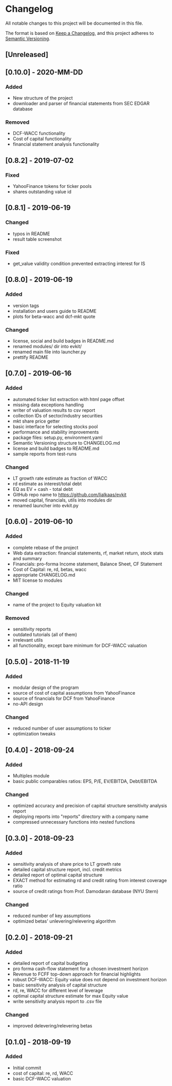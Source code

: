 # Changelog
All notable changes to this project will be documented in this file.

The format is based on [Keep a Changelog](https://keepachangelog.com/en/1.0.0/),
and this project adheres to [Semantic Versioning](https://semver.org/spec/v2.0.0.html).


## [Unreleased]
## [0.10.0] - 2020-MM-DD
### Added
- New structure of the project
- downloader and parser of financial statements from SEC EDGAR database

### Removed
- DCF-WACC functionality
- Cost of capital functionality
- financial statement analysis functionality


## [0.8.2] - 2019-07-02
### Fixed
- YahooFinance tokens for ticker pools
- shares outstanding value id


## [0.8.1] - 2019-06-19
### Changed
- typos in README
- result table screenshot

### Fixed
- get_value validity condition prevented extracting interest for IS


## [0.8.0] - 2019-06-19
### Added
- version tags
- installation and users guide to README
- plots for beta-wacc and dcf-mkt quote

### Changed
- license, social and build badges in README.md
- renamed modules/ dir into evkit/
- renamed main file into launcher.py
- prettify README


## [0.7.0] - 2019-06-16
### Added
- automated ticker list extraction with html page offset
- missing data exceptions handling
- writer of valuation results to csv report
- collection IDs of sector/industry securities
- mkt share price getter
- basic interface for selecting stocks pool
- performance and stability improvements
- package files: setup.py, environment.yaml
- Semantic Versioning structure to CHANGELOG.md
- license and build badges to README.md
- sample reports from test-runs

### Changed
- LT growth rate estimate as fraction of WACC
- rd estimate as interest/total debt
- EQ as EV + cash - total debt
- GitHub repo name to https://github.com/lialkaas/evkit
- moved capital, financials, utils into modules dir
- renamed launcher into evkit.py


## [0.6.0] - 2019-06-10
### Added
- complete rebase of the project
- Web data extraction: financial statements, rf, market return, stock stats and summary
- Financials: pro-forma Income statement, Balance Sheet, CF Statement
- Cost of Capital: re, rd, betas, wacc
- appropriate CHANGELOG.md
- MIT license to modules

### Changed
- name of the project to Equity valuation kit

### Removed
- sensitivity reports
- outdated tutorials (all of them)
- irrelevant utils
- all functionality, except bare minimum for DCF-WACC valuation


## [0.5.0] - 2018-11-19
### Added
- modular design of the program
- source of cost of capital assumptions from YahooFinance
- source of financials for DCF from YahooFinance
- no-API design

### Changed
- reduced number of user assumptions to ticker
- optimization tweaks


## [0.4.0] - 2018-09-24
### Added
- Multiples module
- basic public comparables ratios: EPS, P/E, EV/EBITDA, Debt/EBITDA

### Changed
- optimized accuracy and precision of capital structure sensitivity analysis report
- deploying reports into "reports" directory with a company name
- compressed unnecessary functions into nested functions


## [0.3.0] - 2018-09-23
### Added
- sensitivity analysis of share price to LT growth rate
- detailed capital structure report, incl. credit metrics
- detailed report of optimal capital structure
- EXACT method for estimating rd and credit rating from interest coverage ratio
- source of credit ratings from Prof. Damodaran database (NYU Stern)

### Changed
- reduced number of key assumptions
- optimized betas' unlevering/relevering algorithm


## [0.2.0] - 2018-09-21
### Added
- detailed report of capital budgeting
- pro forma cash-flow statement for a chosen investment horizon
- Revenue to FCFF top-down approach for financial highlights
- robust DCF-WACC: Equity value does not depend on investment horizon
- basic sensitivity analysis of capital structure
- rd, re, WACC for different level of leverage
- optimal capital structure estimate for max Equity value
- write sensitivity analysis report to .csv file

### Changed
- improved delevering/relevering betas


## [0.1.0] - 2018-09-19
### Added
- Initial commit
- cost of capital: re, rd, WACC
- basic DCF-WACC valuation
